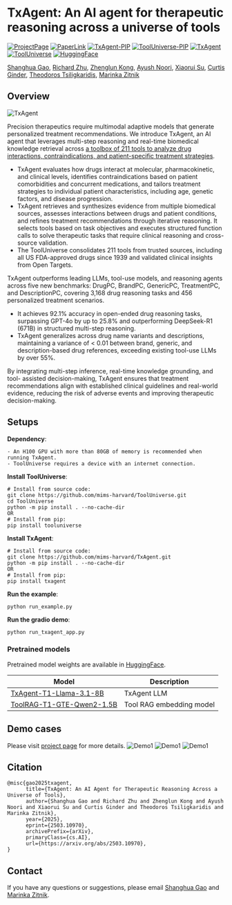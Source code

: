 # TxAgent: An AI agent for therapeutic reasoning across a universe of tools

[![ProjectPage](https://img.shields.io/badge/ProjectPage-TxAgent-red)](https://zitniklab.hms.harvard.edu/TxAgent)
[![PaperLink](https://img.shields.io/badge/Arxiv-TxAgent-red)](https://arxiv.org/pdf/2503.10970)
[![TxAgent-PIP](https://img.shields.io/badge/Pip-TxAgent-blue)](https://pypi.org/project/txagent/)
[![ToolUniverse-PIP](https://img.shields.io/badge/Pip-ToolUniverse-blue)](https://pypi.org/project/tooluniverse/)
[![TxAgent](https://img.shields.io/badge/Code-TxAgent-purple)](https://github.com/mims-harvard/TxAgent)
[![ToolUniverse](https://img.shields.io/badge/Code-ToolUniverse-purple)](https://github.com/mims-harvard/ToolUniverse)
[![HuggingFace](https://img.shields.io/badge/HuggingFace-TxAgentT1-yellow)](https://huggingface.co/collections/mims-harvard/txagent-67c8e54a9d03a429bb0c622c)

  <body>
    <section class="hero">
      <div class="hero-body">
        <div class="container is-max-desktop">
          <div class="columns is-centered">
            <div class="column has-text-centered">
              <div class="is-size-5 publication-authors">
                <!-- Paper authors -->
                <span class="author-block">
                  <a href="https://shgao.site" target="_blank">Shanghua Gao</a
                  >,</span
                >
                <span class="author-block">
                  <a
                    href="https://www.linkedin.com/in/richard-zhu-4236901a7/"
                    target="_blank"
                    >Richard Zhu</a
                  >,</span
                >
                <span class="author-block">
                  <a href="https://zlkong.github.io/homepage/" target="_blank"
                    >Zhenglun Kong</a
                  >,</span
                >
                <span class="author-block">
                  <a href="https://www.ayushnoori.com/" target="_blank"
                    >Ayush Noori</a
                  >,</span
                >
                <span class="author-block">
                  <a
                    href="https://scholar.google.com/citations?hl=zh-CN&user=Awdn73MAAAAJ"
                    target="_blank"
                    >Xiaorui Su</a
                  >,</span
                >
                <span class="author-block">
                  <a
                    href="https://www.linkedin.com/in/curtisginder/"
                    target="_blank"
                    >Curtis Ginder</a
                  >,</span
                >
                <span class="author-block">
                  <a href="https://sites.google.com/view/theo-t" target="_blank"
                    >Theodoros Tsiligkaridis</a
                  >,</span
                >
                <span class="author-block">
                  <a href="https://zitniklab.hms.harvard.edu/" target="_blank"
                    >Marinka Zitnik</a
                  >
              </div>

## Overview

![TxAgent](img/txagent.jpg)

Precision therapeutics require multimodal adaptive models that generate personalized treatment recommendations. We introduce TxAgent, an AI agent that leverages multi-step reasoning and real-time biomedical knowledge retrieval across [a toolbox of 211 tools to analyze drug interactions, contraindications, and patient-specific treatment strategies](https://github.com/mims-harvard/ToolUniverse). 
- TxAgent evaluates how drugs interact at molecular, pharmacokinetic, and clinical levels, identifies contraindications based on patient comorbidities and concurrent medications, and tailors treatment strategies to individual patient characteristics, including age, genetic factors, and disease progression. 
- TxAgent retrieves and synthesizes evidence from multiple biomedical sources, assesses interactions between drugs and patient conditions, and refines treatment recommendations through iterative reasoning. It selects tools based on task objectives and executes structured function calls to solve therapeutic tasks that require clinical reasoning and cross-source validation. 
- The ToolUniverse consolidates 211 tools from trusted sources, including all US FDA-approved drugs since 1939 and validated clinical insights from Open Targets. 

TxAgent outperforms leading LLMs, tool-use models, and reasoning agents across five new benchmarks: DrugPC, BrandPC, GenericPC, TreatmentPC, and DescriptionPC, covering 3,168 drug reasoning tasks and 456 personalized treatment scenarios. 
- It achieves 92.1% accuracy in open-ended drug reasoning tasks, surpassing GPT-4o by up to 25.8% and outperforming DeepSeek-R1 (671B) in structured multi-step reasoning.
- TxAgent generalizes across drug name variants and descriptions, maintaining a variance of &lt; 0.01 between brand, generic, and description-based drug references, exceeding existing tool-use LLMs by over 55%. 

By integrating multi-step inference, real-time knowledge grounding, and tool- assisted decision-making, TxAgent ensures that treatment recommendations align with established clinical guidelines and real-world evidence, reducing the risk of adverse events and improving therapeutic decision-making.


## Setups

**Dependency**:

```
- An H100 GPU with more than 80GB of memory is recommended when running TxAgent. 
- ToolUniverse requires a device with an internet connection.
```

**Install ToolUniverse**:

```
# Install from source code:
git clone https://github.com/mims-harvard/ToolUniverse.git
cd ToolUniverse
python -m pip install . --no-cache-dir
OR
# Install from pip:
pip install tooluniverse

```

**Install TxAgent**:

```
# Install from source code:
git clone https://github.com/mims-harvard/TxAgent.git
python -m pip install . --no-cache-dir
OR
# Install from pip:
pip install txagent

```

**Run the example**:

```
python run_example.py
```

**Run the gradio demo**:

```
python run_txagent_app.py
```

### Pretrained models

Pretrained model weights are available in [HuggingFace](https://huggingface.co/collections/mims-harvard/txagent-67c8e54a9d03a429bb0c622c).

| Model         | Description    |
|---------------|--------------|
| [TxAgent-T1-Llama-3.1-8B](https://huggingface.co/mims-harvard/TxAgent-T1-Llama-3.1-8B)  | TxAgent LLM       |
| [ToolRAG-T1-GTE-Qwen2-1.5B](https://huggingface.co/mims-harvard/ToolRAG-T1-GTE-Qwen2-1.5B)   | Tool RAG embedding model  |

## Demo cases
Please visit [project page](https://github.com/mims-harvard/TxAgent) for more details.
![Demo1](img/q1.gif)
![Demo1](img/q2.gif)
![Demo1](img/q3.gif)


## Citation

```
@misc{gao2025txagent,
      title={TxAgent: An AI Agent for Therapeutic Reasoning Across a Universe of Tools}, 
      author={Shanghua Gao and Richard Zhu and Zhenglun Kong and Ayush Noori and Xiaorui Su and Curtis Ginder and Theodoros Tsiligkaridis and Marinka Zitnik},
      year={2025},
      eprint={2503.10970},
      archivePrefix={arXiv},
      primaryClass={cs.AI},
      url={https://arxiv.org/abs/2503.10970}, 
}
```

## Contact
If you have any questions or suggestions, please email [Shanghua Gao](mailto:shanghuagao@gmail.com) and [Marinka Zitnik](mailto:marinka@hms.harvard.edu).
